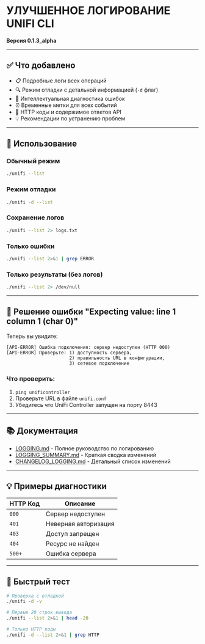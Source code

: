 # УЛУЧШЕННОЕ ЛОГИРОВАНИЕ UNIFI CLI

**Версия 0.1.3_alpha**

---

## ✅ Что добавлено

- 📋 Подробные логи всех операций
- 🔍 Режим отладки с детальной информацией (`-d` флаг)
- 🚨 Интеллектуальная диагностика ошибок
- ⏰ Временные метки для всех событий
- 🔗 HTTP коды и содержимое ответов API
- 💡 Рекомендации по устранению проблем

---

## 📖 Использование

### Обычный режим
```bash
./unifi --list
```

### Режим отладки
```bash
./unifi -d --list
```

### Сохранение логов
```bash
./unifi --list 2> logs.txt
```

### Только ошибки
```bash
./unifi --list 2>&1 | grep ERROR
```

### Только результаты (без логов)
```bash
./unifi --list 2> /dev/null
```

---

## 🔧 Решение ошибки "Expecting value: line 1 column 1 (char 0)"

Теперь вы увидите:
```
[API-ERROR] Ошибка подключения: сервер недоступен (HTTP 000)
[API-ERROR] Проверьте: 1) доступность сервера, 
                       2) правильность URL в конфигурации,
                       3) сетевое подключение
```

### Что проверить:
1. `ping unificontroller`
2. Проверьте URL в файле `unifi.conf`
3. Убедитесь что UniFi Controller запущен на порту 8443

---

## 📚 Документация

- [LOGGING.md](LOGGING.md) - Полное руководство по логированию
- [LOGGING_SUMMARY.md](LOGGING_SUMMARY.md) - Краткая сводка изменений
- [CHANGELOG_LOGGING.md](CHANGELOG_LOGGING.md) - Детальный список изменений

---

## 💡 Примеры диагностики

| HTTP Код | Описание |
|----------|----------|
| `000` | Сервер недоступен |
| `401` | Неверная авторизация |
| `403` | Доступ запрещен |
| `404` | Ресурс не найден |
| `500+` | Ошибка сервера |

---

## 🎯 Быстрый тест

```bash
# Проверка с отладкой
./unifi -d -v

# Первые 20 строк вывода
./unifi --list 2>&1 | head -20

# Только HTTP коды
./unifi -d --list 2>&1 | grep HTTP
```

